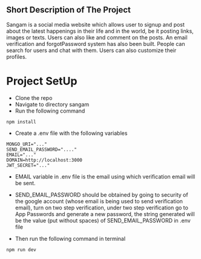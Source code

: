 ## Short Description of The Project
Sangam is a social media website which allows user to signup and post about the latest happenings in their life and in the world, be it posting links, images or texts. Users can also like and comment on the posts. An email verification and forgotPassword system has also been built. People can search for users and chat with them. Users can also customize their profiles.

# Project SetUp
- Clone the repo
- Navigate to directory sangam
- Run the following command
``` shell
npm install
```

- Create a .env file with the following variables
``` .env
MONGO_URI="..."
SEND_EMAIL_PASSWORD="...."
EMAIL="..."
DOMAIN=http://localhost:3000
JWT_SECRET="..."
```
- EMAIL variable in .env file is the email using which verification email will be sent.
- SEND_EMAIL_PASSWORD should be obtained by going to security of the google account (whose email is being used to send verification email), turn on two step verification, under two step verification go to App Passwords and generate a new password, the string generated will be the value (put without spaces) of SEND_EMAIL_PASSWORD in .env file

- Then run the following command in terminal
```shell
npm run dev
```